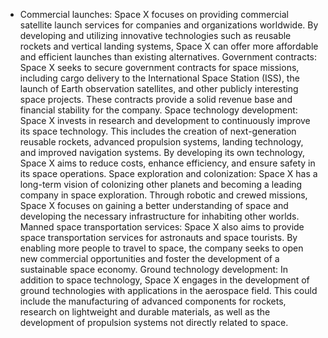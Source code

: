   - Commercial launches: Space X focuses on providing commercial satellite launch services for companies and organizations worldwide. By developing and utilizing innovative technologies such as reusable rockets and vertical landing systems, Space X can offer more affordable and efficient launches than existing alternatives.
   Government contracts: Space X seeks to secure government contracts for space missions, including cargo delivery to the International Space Station (ISS), the launch of Earth observation satellites, and other publicly interesting space projects. These contracts provide a solid revenue base and financial stability for the company.
   Space technology development: Space X invests in research and development to continuously improve its space technology. This includes the creation of next-generation reusable rockets, advanced propulsion systems, landing technology, and improved navigation systems. By developing its own technology, Space X aims to reduce costs, enhance efficiency, and ensure safety in its space operations.
   Space exploration and colonization: Space X has a long-term vision of colonizing other planets and becoming a leading company in space exploration. Through robotic and crewed missions, Space X focuses on gaining a better understanding of space and developing the necessary infrastructure for inhabiting other worlds.
   Manned space transportation services: Space X also aims to provide space transportation services for astronauts and space tourists. By enabling more people to travel to space, the company seeks to open new commercial opportunities and foster the development of a sustainable space economy.
   Ground technology development: In addition to space technology, Space X engages in the development of ground technologies with applications in the aerospace field. This could include the manufacturing of advanced components for rockets, research on lightweight and durable materials, as well as the development of propulsion systems not directly related to space.


